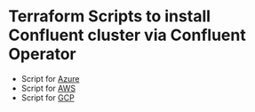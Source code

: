 # Terraform Scripts to install Confluent cluster via Confluent Operator

   * Script for [Azure](azure/)
   * Script for [AWS](aws/)
   * Script for [GCP](gcp/)
   
